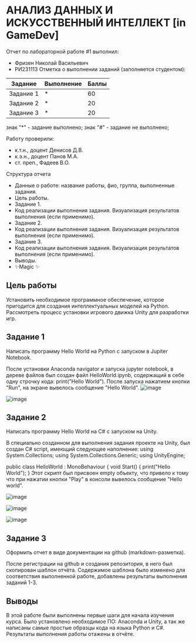 # АНАЛИЗ ДАННЫХ И ИСКУССТВЕННЫЙ ИНТЕЛЛЕКТ [in GameDev]
Отчет по лабораторной работе #1 выполнил:
- Фризен Николай Васильевич
- РИ231113
Отметка о выполнении заданий (заполняется студентом):

| Задание | Выполнение | Баллы |
| ------ | ------ | ------ |
| Задание 1 | * | 60 |
| Задание 2 | * | 20 |
| Задание 3 | * | 20 |

знак "*" - задание выполнено; знак "#" - задание не выполнено;

Работу проверили:
- к.т.н., доцент Денисов Д.В.
- к.э.н., доцент Панов М.А.
- ст. преп., Фадеев В.О.

Структура отчета

- Данные о работе: название работы, фио, группа, выполненные задания.
- Цель работы.
- Задание 1.
- Код реализации выполнения задания. Визуализация результатов выполнения (если применимо).
- Задание 2.
- Код реализации выполнения задания. Визуализация результатов выполнения (если применимо).
- Задание 3.
- Код реализации выполнения задания. Визуализация результатов выполнения (если применимо).
- Выводы.
- ✨Magic ✨

## Цель работы
Установить необходимое программное обеспечение, которое пригодится для создания интеллектуальных моделей на Python. Рассмотреть процесс установки игрового движка Unity для разработки игр.

## Задание 1
Написать программу Hello World на Python с запуском в Jupiter Notebook.

После установки Anaconda navigator и запуска jupyter notebook, в дереве файлов был создан файл HelloWorld.ipynb, содержащий в себе одну строчку кода: print("Hello World"). После запуска нажатием кнопки "Run", на экране вывелось сообщение "Hello World".
![image](https://github.com/user-attachments/assets/91e85217-7d8e-4a56-bb4b-7ceac4d192d4)

![image](https://github.com/user-attachments/assets/8025fa28-013c-4bc0-aedf-75dcfd77bdf4)

## Задание 2
Написать программу Hello World на C# с запуском на Unity. 

В специально созданном для выполнения задания проекте на Unity, был создан C# script, имеющий следующее наполнение:
using System.Collections;
using System.Collections.Generic;
using UnityEngine;

public class HelloWorld : MonoBehaviour
{
    void Start()
    {
        print("Hello World");
    }
Этот скрипт был присвоен empty объекту, что привело к тому что при нажатии кнопки "Play" в консоли вывелось сообщение "Hello world".

![image](https://github.com/user-attachments/assets/658d464c-0c3b-4cf9-b9ba-0ce44608f61d)

![image](https://github.com/user-attachments/assets/5200319d-53a0-4b09-bff5-9ded66b8629e)

![image](https://github.com/user-attachments/assets/9c0e64a5-3ebd-478b-bd5a-ee4141b33ed0)

## Задание 3
Оформить отчет в виде документации на github (markdown-разметка).

После регистрации на github и создания репозитория, в него был скопирован шаблон отчёта. Содержимое шаблона было изменено для соответствия выполненной работе, добавлены результаты выполнения заданий 1-3.

## Выводы

В этой работе были выполнены первые шаги для начала изучения курса. Было установлено необходимое ПО: Anaconda и Unity, а так же написаны самые простые образцы кода на языка Python и C#. Результаты выполнения работы отажены в отчёте.
